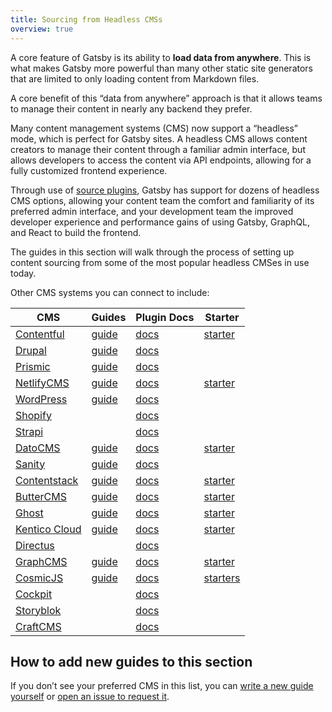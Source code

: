 ```yaml
---
title: Sourcing from Headless CMSs
overview: true
---
```


A core feature of Gatsby is its ability to **load data from anywhere**. This is what makes Gatsby more powerful than many other static site generators that are limited to only loading content from Markdown files.

A core benefit of this “data from anywhere” approach is that it allows teams to manage their content in nearly any backend they prefer.

Many content management systems (CMS) now support a “headless” mode, which is perfect for Gatsby sites. A headless CMS allows content creators to manage their content through a familiar admin interface, but allows developers to access the content via API endpoints, allowing for a fully customized frontend experience.

Through use of [source plugins](/plugins/?=source), Gatsby has support for dozens of headless CMS options, allowing your content team the comfort and familiarity of its preferred admin interface, and your development team the improved developer experience and performance gains of using Gatsby, GraphQL, and React to build the frontend.

The guides in this section will walk through the process of setting up content sourcing from some of the most popular headless CMSes in use today.

<!--
  Ordering in this section is driven by Gatsby plugin downloads (/plugins/?=gatsby-source-) & CMS vendor size/adoption.
-->

Other CMS systems you can connect to include:

| CMS                                           | Guides                                                                                                       | Plugin Docs                                   | Starter                                                             |
| --------------------------------------------- | ------------------------------------------------------------------------------------------------------------ | --------------------------------------------- | ------------------------------------------------------------------- |
| [Contentful](https://www.contentful.com/)     | [guide](/docs/sourcing-from-contentful/)                                                                     | [docs](/packages/gatsby-source-contentful)    | [starter](/starters/contentful-userland/gatsby-contentful-starter/) |
| [Drupal](https://www.drupal.com/)             | [guide](/docs/sourcing-from-drupal/)                                                                         | [docs](/packages/gatsby-source-drupal)        |                                                                     |
| [Prismic](https://www.prismic.io/)            | [guide](/docs/sourcing-from-prismic/)                                                                        | [docs](/packages/gatsby-source-prismic)       |                                                                     |
| [NetlifyCMS](https://www.netlifycms.com/)     | [guide](/docs/sourcing-from-netlify-cms/)                                                                    | [docs](/packages/gatsby-source-netlifycms)    | [starter](/starters/netlify-templates/gatsby-starter-netlify-cms/)  |
| [WordPress](https://www.wordpress.com/)       | [guide](/docs/sourcing-from-wordpress/)                                                                      | [docs](/packages/gatsby-source-wordpress)     |                                                                     |
| [Shopify](https://www.shopify.com/)           |                                                                                                              | [docs](/packages/gatsby-source-shopify)       |                                                                     |
| [Strapi](https://strapi.io/)                  |                                                                                                              | [docs](/packages/gatsby-source-strapi)        |
| [DatoCMS](https://www.datocms.com/)           | [guide](https://www.gatsbyjs.com/guides/datocms/)                                                            | [docs](/packages/gatsby-source-datocms)       | [starter](/starters/datocms/gatsby-portfolio/)                      |
| [Sanity](https://www.sanity.io/)              | [guide](/docs/sourcing-from-sanity)                                                                          | [docs](/packages/gatsby-source-sanity/)       |
| [Contentstack](https://www.contentstack.com/) | [guide](https://www.contentstack.com/docs/example-apps/build-a-sample-website-using-gatsby-and-contentstack) | [docs](/packages/gatsby-source-contentstack)  | [starter](/starters/contentstack/gatsby-starter-contentstack/)      |
| [ButterCMS](https://buttercms.com/)           | [guide](/docs/sourcing-from-buttercms/)                                                                      | [docs](/packages/gatsby-source-buttercms)     | [starter](/starters/ButterCMS/gatsby-starter-buttercms/)            |
| [Ghost](https://ghost.org/)                   | [guide](/docs/sourcing-from-ghost/)                                                                          | [docs](/packages/gatsby-source-ghost/)        | [starter](/starters/TryGhost/gatsby-starter-ghost/)                 |
| [Kentico Cloud](https://kenticocloud.com/)    | [guide](/docs/sourcing-from-kentico-cloud)                                                                   | [docs](/packages/gatsby-source-kentico-cloud) | [starter](/starters/Kentico/gatsby-starter-kentico-cloud/)          |
| [Directus](https://directus.io/)              |                                                                                                              | [docs](/packages/gatsby-source-directus)      |
| [GraphCMS](https://graphcms.com/)             | [guide](/docs/sourcing-from-graphcms)                                                                        | [docs](/packages/gatsby-source-graphql)       | [starter](/starters/GraphCMS/gatsby-graphcms-tailwindcss-example/)  |
| [CosmicJS](https://cosmicjs.com/)             | [guide](/blog/2018-06-07-build-a-gatsby-blog-using-the-cosmic-js-source-plugin/)                             | [docs](/packages/gatsby-source-cosmicjs)      | [starters](/starters/?s=cosmicjs&v=2)                               |
| [Cockpit](https://getcockpit.com/)            |                                                                                                              | [docs](/packages/gatsby-plugin-cockpit)       |
| [Storyblok](https://www.storyblok.com/)       |                                                                                                              | [docs](/packages/gatsby-source-storyblok)     |
| [CraftCMS](https://craftcms.com/)             |                                                                                                              | [docs](/packages/gatsby-source-craftcms)      |

## How to add new guides to this section

If you don’t see your preferred CMS in this list, you can [write a new guide yourself](/contributing/how-to-contribute/) or [open an issue to request it](https://github.com/gatsbyjs/gatsby/issues/new/choose).
